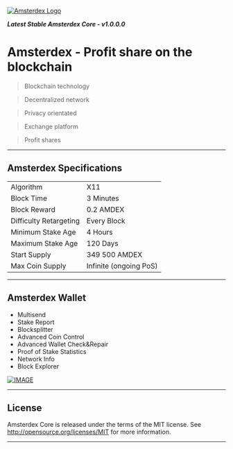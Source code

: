<a href="https://amsterdex.com"><img src="https://amsterdex.com/github/logo.png" title="Amsterdex.com" alt="Amsterdex Logo"></a>


***Latest Stable Amsterdex Core - v1.0.0.0***

# Amsterdex - Profit share on the blockchain

> Blockchain technology

> Decentralized network

> Privacy orientated

> Exchange platform

> Profit shares

---

## Amsterdex Specifications

<table>
<tr><td>Algorithm</td><td>X11</td></tr>
<tr><td>Block Time</td><td>3 Minutes</td></tr>
<tr><td>Block Reward</td><td>0.2 AMDEX</td></tr>
<tr><td>Difficulty Retargeting</td><td>Every Block</td></tr>
<tr><td>Minimum Stake Age</td><td>4 Hours</td></tr>
<tr><td>Maximum Stake Age</td><td>120 Days</td></tr>
<tr><td>Start Supply</td><td>349 500 AMDEX</td></tr>
<tr><td>Max Coin Supply</td><td>Infinite (ongoing PoS)</td></tr>
</table>


---

## Amsterdex Wallet

- Multisend
- Stake Report
- Blocksplitter
- Advanced Coin Control
- Advanced Wallet Check&Repair
- Proof of Stake Statistics
- Network Info
- Block Explorer

[![IMAGE](https://amsterdex.com/github/wallet.png)]()

---

## License

Amsterdex Core is released under the terms of the MIT license. See http://opensource.org/licenses/MIT for more information.

---
